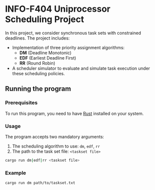 # INFO-F404 Uniprocessor Scheduling Project

In this project, we consider synchronous task sets with constrained deadlines. The project includes:
* Implementation of three priority assignment algorithms:
  - **DM** (Deadline Monotonic)
  - **EDF** (Earliest Deadline First)
  - **RR** (Round Robin)
* A scheduler simulator to evaluate and simulate task execution under these scheduling policies.

## Running the program

### Prerequisites
To run this program, you need to have [Rust](https://www.rust-lang.org/tools/install) installed on your system.

### Usage

The program accepts two mandatory arguments:
1. The scheduling algorithm to use: `dm`, `edf`, `rr`
2. The path to the task set file: `<taskset file>`


```bash
cargo run dm|edf|rr <taskset file> 
```

### Example

```bash
cargo run dm path/to/taskset.txt
```
